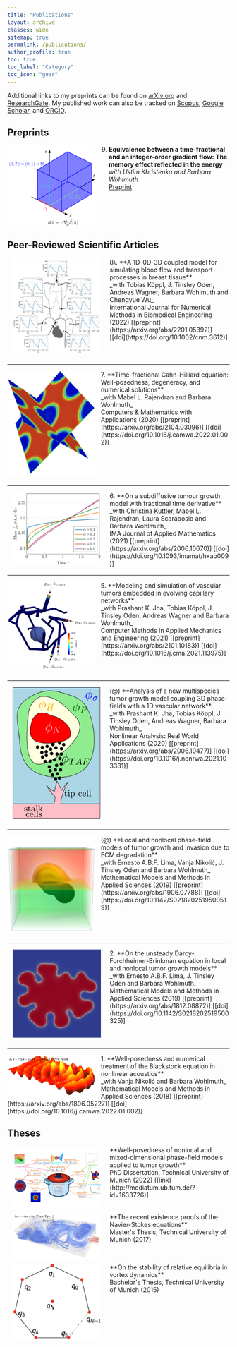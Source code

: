 ```yaml
---
title: "Publications"
layout: archive
classes: wide
sitemap: true
permalink: /publications/
author_profile: true
toc: true
toc_label: "Category"
toc_icon: "gear"
---
```


Additional links to my preprints can be found on [arXiv.org](https://arxiv.org/a/fritz_m_1.html) and [ResearchGate](https://www.researchgate.net/profile/Marvin-Fritz).
My published work can also be tracked on [Scopus](https://www.scopus.com/authid/detail.uri?authorId=57203966182), [Google Scholar](https://scholar.google.com/citations?user=UXscgtgAAAAJ&hl=en), and [ORCID](https://orcid.org/0000-0002-8360-7371).

## Preprints

<img src="/assets/images/equivalence.png" width="200" height="auto" align="left" style="padding-right: 30px"/> 
<ol start="9">
<li> <strong> Equivalence between a time-fractional and an integer-order gradient flow: The memory effect reflected in the energy </strong> <br> 
  <em> with Ustim Khristenko and Barbara Wohlmuth </em> <br> 
  <a href="https://arxiv.org/abs/2106.10985">Preprint</a>
</li> </ol>
<br clear="left"/>


## Peer-Reviewed Scientific Articles

<img src="/assets/images/1d0d3d.png" width="200" height="auto" alt="" align="left" style="display:block;margin-bottom:10px;margin-left:auto;margin-right:auto;padding-left: 12px;padding-right: 20px;" /> 
8\. **A 1D-0D-3D coupled model for simulating blood flow and transport processes in breast tissue** <br> _with Tobias Köppl, J. Tinsley Oden, Andreas Wagner, Barbara Wohlmuth and Chengyue Wu_ <br> International Journal for Numerical Methods in Biomedical Engineering (2022) [[preprint](https://arxiv.org/abs/2201.05392)] [[doi](https://doi.org/10.1002/cnm.3612)] 
<br clear="left"/>
<hr />

<img src="/assets/images/timefractional.png" width="200" height="auto" alt="" align="left" style="display:block;margin-bottom:10px;margin-left:auto;margin-right:auto;padding-left: 0px;padding-right: 12px;" /> 
7. **Time-fractional Cahn-Hilliard equation: Well-posedness, degeneracy, and numerical solutions** <br> _with Mabel L. Rajendran and Barbara Wohlmuth_ <br> Computers & Mathematics with Applications (2020) [[preprint](https://arxiv.org/abs/2104.03096)] [[doi](https://doi.org/10.1016/j.camwa.2022.01.002)]
<br clear="left"/>
<hr />

<img src="/assets/images/subdiffusive.png" width="200" height="auto" alt="" align="left" style="display:block;margin-bottom:10px;margin-left:auto;margin-right:auto;padding-left: 12px;padding-right: 20px;" /> 
6. **On a subdiffusive tumour growth model with fractional time derivative** <br> _with Christina Kuttler, Mabel L. Rajendran, Laura Scarabosio and Barbara Wohlmuth_ <br> IMA Journal of Applied Mathematics (2021) [[preprint](https://arxiv.org/abs/2006.10670)] [[doi](https://doi.org/10.1093/imamat/hxab009)] 
<br clear="left"/>
<hr />

<img src="/assets/images/modeling.png" width="200" height="auto" alt="" align="left" style="display:block;margin-bottom:10px;margin-left:auto;margin-right:auto;padding-left: 0px;padding-right: 12px;" /> 
5. **Modeling and simulation of vascular tumors embedded in evolving capillary networks** <br> _with Prashant K. Jha, Tobias Köppl, J. Tinsley Oden, Andreas Wagner and Barbara Wohlmuth_ <br> Computer Methods in Applied Mechanics and Engineering (2021) [[preprint](https://arxiv.org/abs/2101.10183)] [[doi](https://doi.org/10.1016/j.cma.2021.113975)] 
<br clear="left"/>
<hr />

<img src="/assets/images/3d1d_3.png" width="200" height="auto" alt="" align="left" style="display:block;margin-bottom:10px;margin-left:auto;margin-right:auto;padding-left: 12px;padding-right: 20px;" /> 
(@) **Analysis of a new multispecies tumor growth model coupling 3D phase-fields with a 1D vascular network** <br> _with Prashant K. Jha, Tobias Köppl, J. Tinsley Oden, Andreas Wagner, Barbara Wohlmuth_ <br> Nonlinear Analysis: Real World Applications (2020) [[preprint](https://arxiv.org/abs/2006.10477)] [[doi](https://doi.org/10.1016/j.nonrwa.2021.103331)] 
<br clear="left"/>
<hr />

<img src="/assets/images/ecm.png" width="200" height="auto" alt="" align="left" style="display:block;margin-bottom:10px;margin-left:auto;margin-right:auto;padding-left: 0px;padding-right: 12px;" /> 
(@) **Local and nonlocal phase-field models of tumor growth and invasion due to ECM degradation** <br> _with Ernesto A.B.F. Lima, Vanja Nikolić, J. Tinsley Oden and Barbara Wohlmuth_ <br> Mathematical Models and Methods in Applied Sciences (2019) [[preprint](https://arxiv.org/abs/1906.07788)] [[doi](https://doi.org/10.1142/S0218202519500519)] 
<br clear="left"/>
<hr />

<img src="/assets/images/dfb.png" width="200" height="auto" alt="" align="left" style="display:block;margin-bottom:10px;margin-left:auto;margin-right:auto;padding-left: 12px;padding-right: 20px;" /> 
2. **On the unsteady Darcy-Forchheimer-Brinkman equation in local and nonlocal tumor growth models** <br> _with Ernesto A.B.F. Lima, J. Tinsley Oden and Barbara Wohlmuth_ <br> Mathematical Models and Methods in Applied Sciences (2019) [[preprint](https://arxiv.org/abs/1812.08872)] [[doi](https://doi.org/10.1142/S0218202519500325)] 
<br clear="left"/>
<hr />

<img src="/assets/images/blackstock.png" width="200" height="auto" alt="" align="left" style="display:block;margin-bottom:10px;margin-left:auto;margin-right:auto;padding-left: 0px;padding-right: 12px;" /> 
1. **Well-posedness and numerical treatment of the Blackstock equation in nonlinear acoustics** <br> _with Vanja Nikolić and Barbara Wohlmuth_ <br> Mathematical Models and Methods in Applied Sciences (2018) [[preprint](https://arxiv.org/abs/1806.05227)] [[doi](https://doi.org/10.1016/j.camwa.2022.01.002)] 

## Theses

<img src="/assets/images/phd.png" width="200" height="auto" alt="" align="left" style="display:block;margin-bottom:10px;margin-left:auto;margin-right:auto;padding-left: 12px;padding-right: 20px;" /> 
**Well-posedness of nonlocal and mixed-dimensional phase-field models applied to tumor growth** <br> PhD Dissertation, Technical University of Munich (2022) [[link](http://mediatum.ub.tum.de/?id=1633726)] 
<br clear="left"/>

<img src="/assets/images/navier.png" width="200" height="auto" alt="" align="left" style="display:block;margin-bottom:10px;margin-left:auto;margin-right:auto;padding-left: 12px;padding-right: 20px;" /> 
**The recent existence proofs of the Navier-Stokes equations** <br> Master's Thesis, Technical University of Munich (2017)  
<br clear="left"/>

<img src="/assets/images/vortex.png" width="200" height="auto" alt="" align="left" style="display:block;margin-bottom:10px;margin-left:auto;margin-right:auto;padding-left: 12px;padding-right: 20px;" /> 
**On the stability of relative equilibria in vortex dynamics** <br> Bachelor's Thesis, Technical University of Munich (2015)  


<!--| <img src="/assets/images/ResearchLCS.png" width="200" height="220" alt="" align="left" style="display:block;margin-bottom:10px;margin-left:auto;margin-right:auto;padding-left: 0px;padding-right: 10px;" /> **Lagrangian coherent structures in three-dimensional steady flows** <br> Bachelor's Thesis, Technical University of Munich (2014) [[link](https://escholarship.mcgill.ca/concern/theses/xk81jq05j)] |
-->
